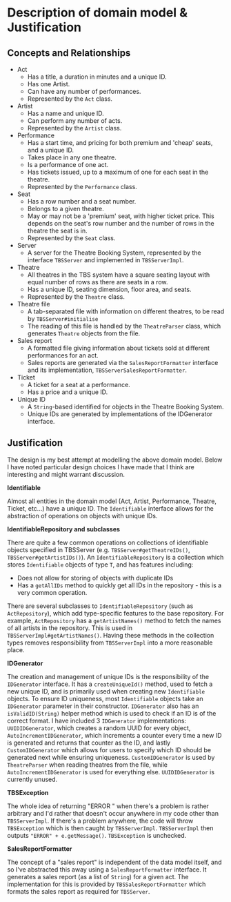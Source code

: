 Description of domain model & Justification
===========================================

Concepts and Relationships
--------------------------

* Act
    - Has a title, a duration in minutes and a unique ID.
    - Has one Artist.
    - Can have any number of performances.
    - Represented by the `Act` class.
* Artist
    - Has a name and unique ID.
    - Can perform any number of acts.
    - Represented by the `Artist` class.
* Performance
    - Has a start time, and pricing for both premium and 'cheap' seats, and a unique ID.
    - Takes place in any one theatre.
    - Is a performance of one act.
    - Has tickets issued, up to a maximum of one for each seat in the theatre.
    - Represented by the `Performance` class.
* Seat
    - Has a row number and a seat number.
    - Belongs to a given theatre.
    - May or may not be a 'premium' seat, with higher ticket price. This depends on the seat's row number and the number
      of rows in the theatre the seat is in.
    - Represented by the `Seat` class.
* Server
    - A server for the Theatre Booking System, represented by the interface `TBSServer` and implemented in `TBSServerImpl`.
* Theatre
    - All theatres in the TBS system have a square seating layout with equal number of rows as there are seats in a row.
    - Has a unique ID, seating dimension, floor area, and seats.
    - Represented by the `Theatre` class.
* Theatre file 
    - A tab-separated file with information on different theatres, to be read by `TBSServer#initialise`
    - The reading of this file is handled by the `TheatreParser` class, which generates `Theatre` objects
      from the file.
* Sales report
    - A formatted file giving information about tickets sold at different performances for an act.
    - Sales reports are generated via the `SalesReportFormatter` interface and its implementation, `TBSServerSalesReportFormatter`.
* Ticket
    - A ticket for a seat at a performance.
    - Has a price and a unique ID.
* Unique ID
    - A `String`-based identified for objects in the Theatre Booking System.
    - Unique IDs are generated by implementations of the IDGenerator interface.

Justification
-------------

The design is my best attempt at modelling the above domain model. Below I have noted
particular design choices I have made that I think are interesting and might
warrant discussion.

**Identifiable**

Almost all entities in the domain model (Act, Artist, Performance, Theatre, Ticket, etc...)
have a unique ID. The `Identifiable` interface allows for the abstraction of operations on objects with unique IDs.

**IdentifiableRepository and subclasses**

There are quite a few common operations on collections of identifiable objects specified in TBSServer 
(e.g. `TBSServer#getTheatreIDs()`, `TBSServer#getArtistIDs()`). An `IdentifiableRepository` is a collection which
stores `Identifiable` objects of type `T`, and has features including:

* Does not allow for storing of objects with duplicate IDs
* Has a `getAllIDs` method to quickly get all IDs in the repository - this is a very common operation.

There are several subclasses to `IdentifiableRepository` (such as `ActRepository`), which add type-specific
features to the base repository. For example, `ActRepository` has a `getArtistNames()` method to fetch the names
of all artists in the repository. This is used in `TBSServerImpl#getArtistNames()`. Having these methods in the
collection types removes responsibility from `TBSServerImpl` into a more reasonable place.

**IDGenerator**

The creation and management of unique IDs is the responsibility of the `IDGenerator` interface. It has a `createUniqueId()`
method, used to fetch a new unique ID, and is primarily used when creating new `Identifiable` objects. To ensure ID uniqueness,
most `Identifiable` objects take an `IDGenerator` parameter in their constructor. `IDGenerator` also has an `isValidID(String)` helper
method which is used to check if an ID is of the correct format. I have included 3 `IDGenerator` implementations: `UUIDIDGenerator`,
which creates a random UUID for every object, `AutoIncrementIDGenerator`, which increments a counter every time 
a new ID is generated and returns that counter as the ID, and lastly `CustomIDGenerator` which
allows for users to specify which ID should be generated next while ensuring uniqueness. `CustomIDGenerator` is used by
`TheatreParser` when reading theatres from the file, while `AutoIncrementIDGenerator` is used for everything else. `UUIDIDGenerator`
is currently unused.

**TBSException**

The whole idea of returning "ERROR <reason>" when there's a problem is rather arbitrary and I'd rather that doesn't
occur anywhere in my code other than `TBSServerImpl`. If there's a problem anywhere, the code will throw `TBSException`
which is then caught by `TBSServerImpl`. `TBSServerImpl` then outputs `"ERROR" + e.getMessage()`. `TBSException` is
unchecked.

**SalesReportFormatter**

The concept of a "sales report" is independent of the data model itself, and so I've abstracted this away using a
`SalesReportFormatter` interface. It generates a sales report (as a list of `String`) for a given act. The implementation
for this is provided by `TBSSalesReportFormatter` which formats the sales report as required for `TBSServer`.
